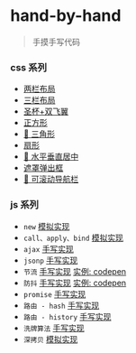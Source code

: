 # hand-by-hand

> 手摸手写代码

### css 系列

- [两栏布局](https://lebronjs.github.io/hand-by-hand/css/两栏布局.html)
- [三栏布局](https://lebronjs.github.io/hand-by-hand/css/三栏布局.html)
- [圣杯+双飞翼](https://lebronjs.github.io/hand-by-hand/css/圣杯+双飞翼.html)
- [正方形](https://lebronjs.github.io/hand-by-hand/css/正方形.html)
- [📌 三角形](https://lebronjs.github.io/hand-by-hand/css/三角形.html)
- [扇形](https://lebronjs.github.io/hand-by-hand/css/扇形.html)
- [📌 水平垂直居中](https://lebronjs.github.io/hand-by-hand/css/水平垂直居中.html)
- [遮罩弹出框](https://lebronjs.github.io/hand-by-hand/css/弹出框.html)
- [📌 可滚动导航栏](https://lebronjs.github.io/hand-by-hand/css/导航栏.html)

### js 系列

- `new` [模拟实现](https://github.com/lebronjs/hand-by-hand/blob/master/js/_new.js)
- `call、apply、bind` [模拟实现](https://github.com/lebronjs/hand-by-hand/blob/master/js/_call_apply_bind.js)
- `ajax` [手写实现](https://github.com/lebronjs/hand-by-hand/blob/master/js/_ajax.js)
- `jsonp` [手写实现](https://github.com/lebronjs/hand-by-hand/blob/master/js/_jsonp.js)
- `节流` [手写实现](https://github.com/lebronjs/hand-by-hand/blob/master/js/_throttle.js) [实例: codepen](https://codepen.io/xuge/pen/NWxdWRx)
- `防抖` [手写实现](https://github.com/lebronjs/hand-by-hand/blob/master/js/_debounce.js) [实例: codepen](https://codepen.io/xuge/pen/LYGbVqB)
- `promise` [手写实现](https://github.com/lebronjs/hand-by-hand/blob/master/js/_promise.js)
- `路由 - hash` [手写实现](https://lebronjs.github.io/hand-by-hand/js/hash_route.html)
- `路由 - history` [手写实现](https://lebronjs.github.io/hand-by-hand/js/history_route.html)
- `洗牌算法` [手写实现](https://github.com/lebronjs/hand-by-hand/blob/master/js/_shuffle.js)
- `深拷贝` [模拟实现](https://github.com/lebronjs/hand-by-hand/blob/master/js/_clone.js)

